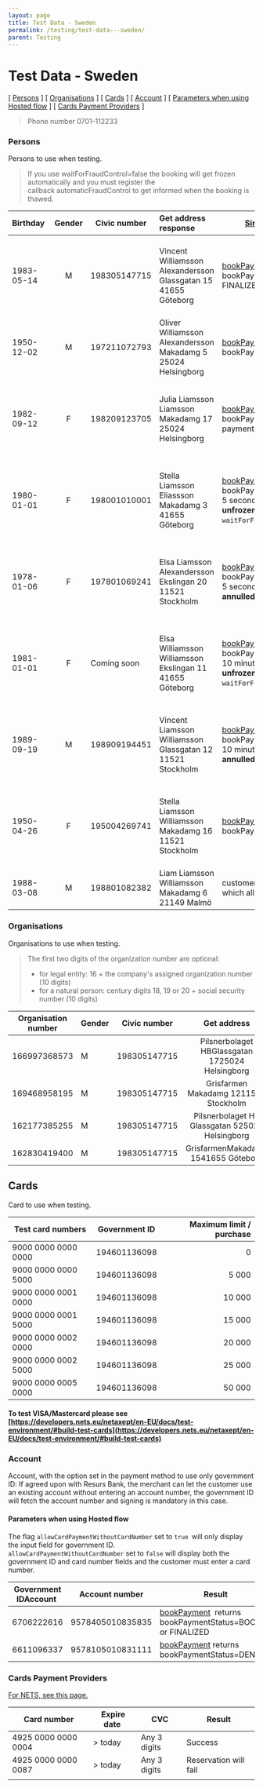 ```yaml
---
layout: page
title: Test Data - Sweden
permalink: /testing/test-data---sweden/
parent: Testing
---
```


# Test Data - Sweden 

\[ [Persons](#testdatasweden-persons) \] \[
[Organisations](#testdatasweden-organisations) \] \[
[Cards](#testdatasweden-cards) \] \[ [Account](#testdatasweden-account)
\] \[ [Parameters when using Hosted
flow](#testdatasweden-parameterswhenusinghostedflow) \] \[ [Cards
Payment Providers](#testdatasweden-cardspaymentproviders) \]

> Phone number 0701-112233

### Persons
Persons to use when testing. 

> If you use waitForFraudControl=false the booking will get frozen
> automatically and you must register the
> callback automaticFraudControl to get informed when the booking is
> thawed.


| Birthday | Gender | Civic number | Get address response|  [Simplified shop flow](/simplified-flow-api/)  | Merchant API | Exception  |
|-------|:--------:|--------------|:---------------------|----------------------------------|-------------------------------------------|-----------------------------|
| 1983-05-14 | M | 198305147715 | Vincent Williamsson Alexandersson<br>Glassgatan 15<br>41655 Göteborg | [bookPayment](/simplified-flow-api/bookpayment/) returns bookPaymentStatus=BOOKED or FINALIZED | [Get payment](https://merchant-api.resurs.com/docs/v2/merchant_payments_v2#/Payment%20information/getPayment) returns status = ACCEPTEDCallback AUTHORIZED is received if callbacks are in use | Do not use this civic number when testing new- and existing card. |
| 1950-12-02     | M      | 197211072793 |   Oliver Williamsson Alexandersson<br>Makadamg 5<br>25024 Helsingborg    | [bookPayment](/simplified-flow-api/bookpayment/) returns bookPaymentStatus=DENIED                                                                                       | [Get payment](https://merchant-api.resurs.com/docs/v2/merchant_payments_v2#/Payment%20information/getPayment) returns status =Callback REJECTED is received if callbacks are in use                                       |                                                                   |
| 1982-09-12     | F      | 198209123705 |     Julia Liamsson Liamsson<br>Makadamg 17<br>25024 Helsingborg      | [bookPayment](/simplified-flow-api/bookpayment/)  returns bookPaymentStatus=FROZENThe payment will never be unfrozen.                                                   | [Get payment](https://merchant-api.resurs.com/docs/v2/merchant_payments_v2#/Payment%20information/getPayment) returns status = FROZEN                                                                                     | Do not use this civic number when testing new- and existing card. |
| 1980-01-01     | F      | 198001010001 |      Stella Liamsson Eliassson<br>Makadamg 3<br>41655 Göteborg      | [bookPayment](/simplified-flow-api/bookpayment/)  returns bookPaymentStatus=FROZENAfter 5 seconds the payment is **unfrozen.** Requires `waitForFraudControl=true`      | [Get payment](https://merchant-api.resurs.com/docs/v2/merchant_payments_v2#/Payment%20information/getPayment) returns status = FROZENAfter 5 seconds the payment is **unfrozen**.Requires handleFrozenPayments= true      | Do not use this civic number when testing new- and existing card. |
| 1978-01-06     | F      | 197801069241 |    Elsa Liamsson Alexandersson<br>Ekslingan 20<br>11521 Stockholm    | [bookPayment](/simplified-flow-api/bookpayment/)  returns bookPaymentStatus=FROZENAfter 5 seconds the payment is **annulled.**                                          | [Create payment](https://merchant-api.resurs.com/docs/v2/merchant_payments_v2#/Payment%20authorization/createPayment) returns status =After 5 seconds the payment is **annulled.**Requires handleFrozenPayments= true     | Do not use this civic number when testing new- and existing card. |
| 1981-01-01     | F      | Coming soon  |   Elsa Williamsson Williamsson<br>Ekslingan 11<br>41655 Göteborg    | [bookPayment](/simplified-flow-api/bookpayment/) returns bookPaymentStatus=FROZENAfter 10 minutes the payment is **unfrozen.** Requires `waitForFraudControl=true`      | [Create payment](https://merchant-api.resurs.com/docs/v2/merchant_payments_v2#/Payment%20authorization/createPayment) returns status = After 10 minutes the payment is **unfrozen.**Requires handleFrozenPayments= true   | Do not use this civic number when testing new- and existing card. |
| 1989-09-19     | M      | 198909194451 |   Vincent Liamsson Williamsson<br>Glassgatan 12<br>11521 Stockholm   | [bookPayment](/simplified-flow-api/bookpayment/) returns bookPaymentStatus=FROZENAfter 10 minutes the payment is **annulled.**                                          | [Create payment](https://merchant-api.resurs.com/docs/v2/merchant_payments_v2#/Payment%20authorization/createPayment) returns status = After 10 minutes the payment is **annulled.**Requires handleFrozenPayments= true   | Do not use this civic number when testing new- and existing card. |
| 1950-04-26     | F      | 195004269741 |    Stella Liamsson Williamsson<br>Makadamg 16<br>11521 Stockholm    | [bookPayment](/simplified-flow-api/bookpayment/) returns bookPaymentStatus=DENIED                                                                                       | [Create payment](https://merchant-api.resurs.com/docs/v2/merchant_payments_v2#/Payment%20authorization/createPayment) returns status =                                                                                    | Do not use this civic number when testing new- and existing card. |
| 1988-03-08     | M      | 198801082382 |        Liam Liamsson Williamsson<br>Makadamg 6<br>21149 Malmö        | customer got no cards/accounts which allow **new card/account**                                                                                   | customer got no cards/accounts which allow **new account**                                                                                                                                                                |                                                                   |

###  Organisations
Organisations to use when testing.

> The first two digits of the organization number are optional:
>   - for legal entity: 16 + the company's assigned organization number (10 digits)
>   - for a natural person: century digits 18, 19 or 20 + social security number (10 digits)

| Organisation number | Gender | Civic number |                   Get address                   | [Simplified shop flow](/simplified-flow-api/)                     | ~~Shop Flow~~ (deprecated)                             |
|---------------------|--------|--------------|:-----------------------------------------------:|-----------------------------------------------------------------|---------------------------------------------------------------------------------------------------------------------|
| 166997368573        | M      | 198305147715 | Pilsnerbolaget HBGlassgatan 1725024 Helsingborg |                                                                 |                                                                                                                     |
| 169468958195        | M      | 198305147715 |      Grisfarmen Makadamg 1211521 Stockholm      | [bookPayment](/simplified-flow-api/bookpayment/) returns bookPaymentStatus=DENIED     | submitLimitApplication returns decision=DENIED  |
| 162177385255        | M      | 198305147715 | Pilsnerbolaget HB Glassgatan 525024 Helsingborg |  [bookPayment](/simplified-flow-api/bookpayment/)   returns bookPaymentStatus=DENIED  | submitLimitApplication returns decision=TRIAL   |
| 162830419400        | M      | 198305147715 |       GrisfarmenMakadamg 1541655 Göteborg       |  [bookPayment](/simplified-flow-api/bookpayment/)  returns bookPaymentStatus=FROZEN   |                                                                                                                     |

## Cards
Card to use when testing.

| Test card numbers   | Government ID | Maximum limit / purchase |
|---------------------|---------------|-------------------------:|
| 9000 0000 0000 0000 | 194601136098  |                        0 |
| 9000 0000 0000 5000 | 194601136098  |                    5 000 |
| 9000 0000 0001 0000 | 194601136098  |                   10 000 |
| 9000 0000 0001 5000 | 194601136098  |                   15 000 |
| 9000 0000 0002 0000 | 194601136098  |                   20 000 |
| 9000 0000 0002 5000 | 194601136098  |                   25 000 |
| 9000 0000 0005 0000 | 194601136098  |                   50 000 |

#### To test VISA/Mastercard please see [https://developers.nets.eu/netaxept/en-EU/docs/test-environment/#build-test-cards](https://developers.nets.eu/netaxept/en-EU/docs/test-environment/#build-test-cards)

### Account
Account, with the option set in the payment method to use only
government ID: If agreed upon with Resurs Bank, the merchant can let the
customer use an existing account without entering an account number, the
government ID will fetch the account number and signing is mandatory in
this case.

#### Parameters when using Hosted flow
The flag `allowCardPaymentWithoutCardNumber` set to `true `will only
display the input field for government ID.  
`allowCardPaymentWithoutCardNumber` set to `false` will display both the
government ID and card number fields and the customer must enter a card
number.

| Government IDAccount  | Account number     | Result                                                                    |
|-----------------------|--------------------|---------------------------------------------------------------------------|
|  6706222616           |  9578405010835835  | [bookPayment](/simplified-flow-api/bookpayment/)  returns bookPaymentStatus=BOOKED or FINALIZED |
| 6611096337            | 9578105010831111   | [bookPayment](/simplified-flow-api/bookpayment/) returns bookPaymentStatus=DENIED               |

### Cards Payment Providers
[For NETS, see this page.](https://developers.nets.eu/netaxept/en-EU/docs/test-environment/)

| Card number         | Expire date  | CVC          | Result                |
|---------------------|--------------|--------------|-----------------------|
| 4925 0000 0000 0004 | \> today     | Any 3 digits | Success               |
| 4925 0000 0000 0087 | \> today     | Any 3 digits | Reservation will fail |
|                     |              |              |                       |

